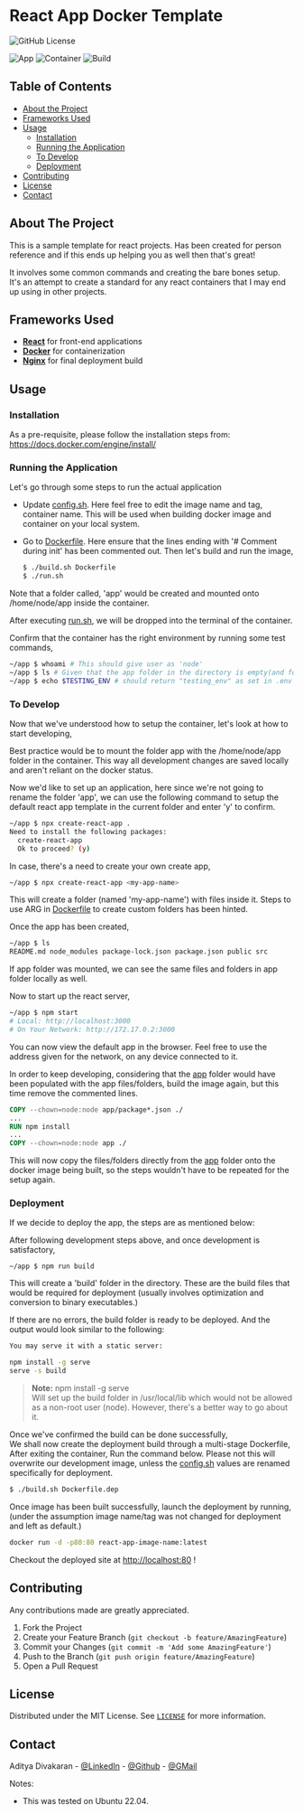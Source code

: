 # React App Docker Template

![GitHub License](https://img.shields.io/github/license/Aditya-Diva/Py-Project-Template?style=plastic)

![App](https://img.shields.io/badge/App-React-brightgreen)
![Container](https://img.shields.io/static/v1?label=Container&message=Docker&color=blue)
![Build](https://img.shields.io/badge/Build-Production-orange)

## Table of Contents

- [About the Project](#about-the-project)
- [Frameworks Used](#frameworks-used)
- [Usage](#usage)
  - [Installation](#installation)
  - [Running the Application](#running-the-application)
  - [To Develop](#to-develop)
  - [Deployment](#deployment)
- [Contributing](#contributing)
- [License](#license)
- [Contact](#contact)

## About The Project

This is a sample template for react projects. Has been created for person reference and if this ends up helping you as well then that's great!

It involves some common commands and creating the bare bones setup. It's an attempt to create a standard for any react containers that I may end up using in other projects.

## Frameworks Used

- **[React](https://reactjs.org/)** for front-end applications
- **[Docker](https://www.docker.com/)** for containerization
- **[Nginx](https://www.nginx.com/)** for final deployment build

## Usage

### Installation

As a pre-requisite, please follow the installation steps from:
<https://docs.docker.com/engine/install/>

### Running the Application

Let's go through some steps to run the actual application

- Update [config.sh](config.sh). Here feel free to edit the image name and tag, container name. This will be used when building docker image and container on your local system.

- Go to [Dockerfile](Dockerfile). Here ensure that the lines ending with '# Comment during init' has been commented out. Then let's build and run the image,

  ```sh
  $ ./build.sh Dockerfile
  $ ./run.sh
  ```

Note that a folder called, 'app' would be created and mounted onto /home/node/app inside the container.

After executing [run.sh](run.sh), we will be dropped into the terminal of the container.

Confirm that the container has the right environment by running some test commands,

```sh
~/app $ whoami # This should give user as 'node'
~/app $ ls # Given that the app folder in the directory is empty(and folder's mounted), this shouldn't show any files
~/app $ echo $TESTING_ENV # should return "testing_env" as set in .env file
```

### To Develop

Now that we've understood how to setup the container, let's look at how to start developing,

Best practice would be to mount the folder app with the /home/node/app folder in the container. This way all development changes are saved locally and aren't reliant on the docker status.

Now we'd like to set up an application, here since we're not going to rename the folder 'app', we can use the following command to setup the default react app template in the current folder and enter 'y' to confirm.

```sh
~/app $ npx create-react-app .
Need to install the following packages:
  create-react-app
  Ok to proceed? (y)
```

In case, there's a need to create your own create app,

```sh
~/app $ npx create-react-app <my-app-name>

```

This will create a folder (named 'my-app-name') with files inside it.
Steps to use ARG in [Dockerfile](Dockerfile) to create custom folders has been hinted.

Once the app has been created,

```sh
~/app $ ls
README.md node_modules package-lock.json package.json public src
```

If app folder was mounted, we can see the same files and folders in app folder locally as well.

Now to start up the react server,

```sh
~/app $ npm start
# Local: http://localhost:3000
# On Your Network: http://172.17.0.2:3000
```

You can now view the default app in the browser. Feel free to use the address given for the network, on any device connected to it.

In order to keep developing, considering that the [app](app/) folder would have been populated with the app files/folders, build the image again, but this time remove the commented lines.

```Dockerfile
COPY --chown=node:node app/package*.json ./
...
RUN npm install
...
COPY --chown=node:node app ./
```

This will now copy the files/folders directly from the [app](app/) folder onto the docker image being built, so the steps wouldn't have to be repeated for the setup again.

### Deployment

If we decide to deploy the app, the steps are as mentioned below:

After following development steps above, and once development is satisfactory,

```
~/app $ npm run build
```

This will create a 'build' folder in the directory. These are the build files that would be required for deployment (usually involves optimization and conversion to binary executables.)

If there are no errors, the build folder is ready to be deployed. And the output would look similar to the following:

```sh
You may serve it with a static server:

npm install -g serve
serve -s build
```

> **Note:**
> npm install -g serve  
> Will set up the build folder in /usr/local/lib which would not be allowed as a non-root user (node). However, there's a better way to go about it.

Once we've confirmed the build can be done successfully,  
We shall now create the deployment build through a multi-stage Dockerfile,
After exiting the container,
Run the command below. Please not this will overwrite our development image, unless the [config.sh](config.sh) values are renamed specifically for deployment.

```sh
$ ./build.sh Dockerfile.dep
```

Once image has been built successfully, launch the deployment by running, (under the assumption image name/tag was not changed for deployment and left as default.)

```sh
docker run -d -p80:80 react-app-image-name:latest
```

Checkout the deployed site at [http://localhost:80](http://localhost:80) !

## Contributing

Any contributions made are greatly appreciated.

1. Fork the Project
2. Create your Feature Branch (`git checkout -b feature/AmazingFeature`)
3. Commit your Changes (`git commit -m 'Add some AmazingFeature'`)
4. Push to the Branch (`git push origin feature/AmazingFeature`)
5. Open a Pull Request

## License

Distributed under the MIT License. See [`LICENSE`](LICENSE) for more information.

## Contact

Aditya Divakaran - [@LinkedIn](https://www.linkedin.com/in/aditya-divakaran/) - [@Github](https://github.com/Aditya-Diva) - [@GMail](adi.develops@gmail.com)

Notes:

- This was tested on Ubuntu 22.04.
